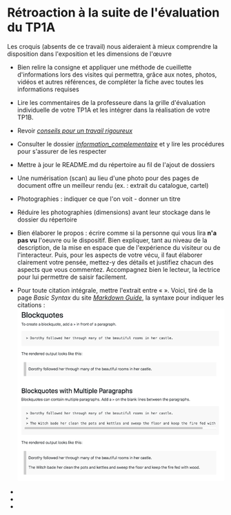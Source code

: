 # Rétroaction à la suite de l'évaluation du TP1A

Les croquis (absents de ce travail) nous aideraient à mieux comprendre la disposition dans l'exposition et les dimensions de l'œuvre

- Bien relire la consigne et appliquer une méthode de cueillette d'informations lors des visites qui permettra, grâce aux notes, photos, vidéos et autres références, de compléter la fiche avec toutes les informations requises

- Lire les commentaires de la professeure dans la grille d'évaluation individuelle de votre TP1A et les intégrer dans la réalisation de votre TP1B.
- Revoir [*conseils pour un travail rigoureux*](https://github.com/KarineLEcuyer/H23_TIM_documentation/blob/main/consigne/conseil_travail_rigueur.md)
- Consulter le dossier [*information_complementaire*](https://github.com/KarineLEcuyer/H23_TIM_documentation/tree/main/information_complementaire) et y lire les procédures pour s'assurer de les respecter

- Mettre à jour le README.md du répertoire au fil de l'ajout de dossiers
- Une numérisation (scan) au lieu d'une photo pour des pages de document offre un meilleur rendu (ex. : extrait du catalogue, cartel)
- Photographies : indiquer ce que l'on voit - donner un titre
- Réduire les photographies (dimensions) avant leur stockage dans le dossier du répertoire
- Bien élaborer le propos : écrire comme si la personne qui vous lira **n'a pas vu** l'oeuvre ou le dispositif. Bien expliquer, tant au niveau de la description, de la mise en espace que de l'expérience du visiteur ou de l'interacteur. Puis, pour les aspects de votre vécu, il faut élaborer clairement votre pensée, mettez-y des détails et justifiez chacun des aspects que vous commentez. Accompagnez bien le lecteur, la lectrice pour lui permettre de saisir facilement.
- Pour toute citation intégrale, mettre l'extrait entre « ». Voici, tiré de la page *Basic Syntax* du site [*Markdown Guide*](https://www.markdownguide.org/basic-syntax/), la syntaxe pour indiquer les citations : ![quote](/information_complementaire/medias/markdown_syntax_quote.png)
- 
- 


- 



